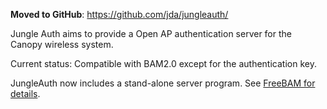 **Moved to GitHub**: https://github.com/jda/jungleauth/

Jungle Auth aims to provide a Open AP authentication server for the Canopy wireless system.

Current status:
Compatible with BAM2.0 except for the authentication key.

JungleAuth now includes a stand-alone server program. See [FreeBAM for details](FreeBAM.md).